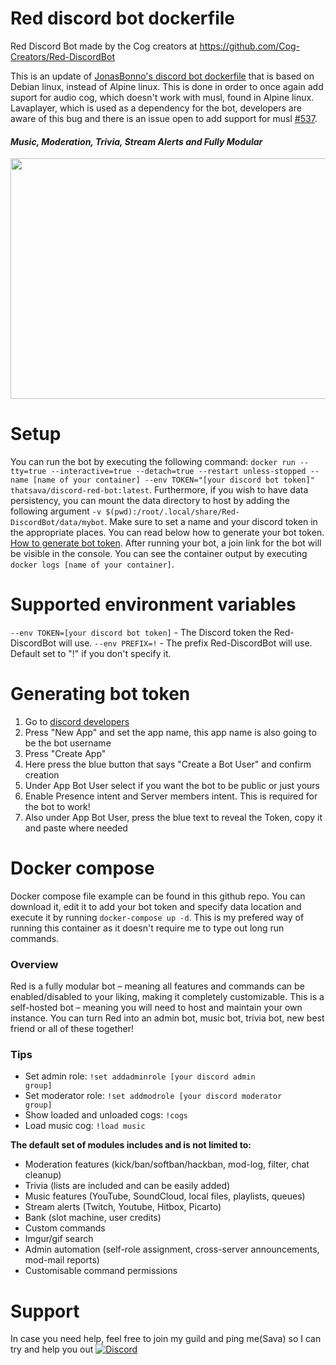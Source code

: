 # Red discord bot dockerfile
Red Discord Bot
made by the Cog creators at https://github.com/Cog-Creators/Red-DiscordBot

This is an update of [JonasBonno's discord bot dockerfile](https://github.com/JonasBonno/docker-discordbot) that is based on Debian linux, instead of Alpine linux. This is done in order to once again add suport for audio cog, which doesn't work with musl, found in Alpine linux. Lavaplayer, which is used as a dependency for the bot, developers are aware of this bug and there is an issue open to add support for musl [#537](https://github.com/sedmelluq/lavaplayer/issues/537).

#### *Music, Moderation, Trivia, Stream Alerts and Fully Modular*  
<img src="https://imgur.com/pY1WUFX.png" width="720" height="385">

# Setup
You can run the bot by executing the following command: 
`docker run --tty=true --interactive=true --detach=true --restart unless-stopped --name [name of your container] --env TOKEN="[your discord bot token]" thatsava/discord-red-bot:latest`.
Furthermore, if you wish to have data persistency, you can mount the data directory to host by adding the following argument `-v $(pwd):/root/.local/share/Red-DiscordBot/data/mybot`.
Make sure to set a name and your discord token in the appropriate places. You can read below how to generate your bot token. [How to generate bot token](#generating-bot-token).
After running your bot, a join link for the bot will be visible in the console. You can see the container output by executing `docker logs [name of your container]`.

# Supported environment variables
`--env TOKEN=[your discord bot token]` - The Discord token the Red-DiscordBot will use.
`--env PREFIX=!` - The prefix Red-DiscordBot will use. Default set to "!" if you don't specify it.

# Generating bot token
1. Go to [discord developers](https://discordapp.com/developers/applications/me)
2. Press "New App" and set the app name, this app name is also going to be the bot username
3. Press "Create App"
4. Here press the blue button that says "Create a Bot User" and confirm creation
5. Under App Bot User select if you want the bot to be public or just yours
6. Enable Presence intent and Server members intent. This is required for the bot to work!
7. Also under App Bot User, press the blue text to reveal the Token, copy it and paste where needed

# Docker compose
Docker compose file example can be found in this github repo. You can download it, edit it to add your bot token and specify data location and execute it by running `docker-compose up -d`. This is my prefered way of running this container as it doesn't require me to type out long run commands.

### Overview
Red is a fully modular bot – meaning all features and commands can be enabled/disabled to your liking, making it completely customizable. This is a self-hosted bot – meaning you will need to host and maintain your own instance. You can turn Red into an admin bot, music bot, trivia bot, new best friend or all of these together!

### Tips
- Set admin role: <code>!set addadminrole [your discord admin group]</code>
- Set moderator role: <code>!set addmodrole [your discord moderator group]</code>
- Show loaded and unloaded cogs: <code>!cogs</code>
- Load music cog: <code>!load music</code>

**The default set of modules includes and is not limited to:**

- Moderation features (kick/ban/softban/hackban, mod-log, filter, chat cleanup)
- Trivia (lists are included and can be easily added)
- Music features (YouTube, SoundCloud, local files, playlists, queues)
- Stream alerts (Twitch, Youtube, Hitbox, Picarto)
- Bank (slot machine, user credits)
- Custom commands
- Imgur/gif search
- Admin automation (self-role assignment, cross-server announcements, mod-mail reports)
- Customisable command permissions

# Support
In case you need help, feel free to join my guild and ping me(Sava) so I can try and help you out
[![Discord](https://discordapp.com/api/guilds/232615454034624514/widget.png?style=banner4)](https://discord.gg/QUaESSv)
